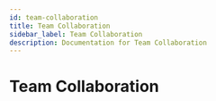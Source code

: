```yaml
---
id: team-collaboration
title: Team Collaboration
sidebar_label: Team Collaboration
description: Documentation for Team Collaboration
---
```


# Team Collaboration
